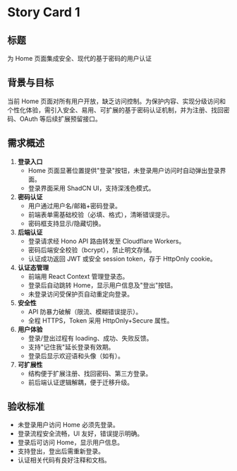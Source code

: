 # Story Card 1

## 标题

为 Home 页面集成安全、现代的基于密码的用户认证

## 背景与目标

当前 Home 页面对所有用户开放，缺乏访问控制。为保护内容、实现分级访问和个性化体验，需引入安全、易用、可扩展的基于密码认证机制，并为注册、找回密码、OAuth 等后续扩展预留接口。

## 需求概述

1. **登录入口**
   - Home 页面显著位置提供"登录"按钮，未登录用户访问时自动弹出登录界面。
   - 登录界面采用 ShadCN UI，支持深浅色模式。
2. **密码认证**
   - 用户通过用户名/邮箱+密码登录。
   - 前端表单需基础校验（必填、格式），清晰错误提示。
   - 密码框支持显示/隐藏切换。
3. **后端认证**
   - 登录请求经 Hono API 路由转发至 Cloudflare Workers。
   - 密码后端安全校验（bcrypt），禁止明文存储。
   - 认证成功返回 JWT 或安全 session token，存于 HttpOnly cookie。
4. **认证态管理**
   - 前端用 React Context 管理登录态。
   - 登录后自动跳转 Home，显示用户信息及"登出"按钮。
   - 未登录访问受保护页自动重定向登录。
5. **安全性**
   - API 防暴力破解（限流、模糊错误提示）。
   - 全程 HTTPS，Token 采用 HttpOnly+Secure 属性。
6. **用户体验**
   - 登录/登出过程有 loading、成功、失败反馈。
   - 支持"记住我"延长登录有效期。
   - 登录后显示欢迎语和头像（如有）。
7. **可扩展性**
   - 结构便于扩展注册、找回密码、第三方登录。
   - 前后端认证逻辑解耦，便于迁移升级。

## 验收标准

- 未登录用户访问 Home 必须先登录。
- 登录流程安全流畅，UI 友好，错误提示明确。
- 登录后可访问 Home，显示用户信息。
- 支持登出，登出后需重新登录。
- 认证相关代码有良好注释和文档。

